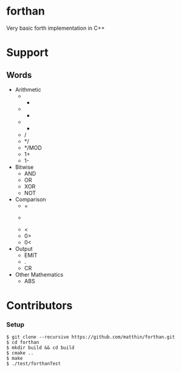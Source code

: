 # forthan
Very basic forth implementation in C++

# Support
## Words
* Arithmetic
  * +
  * -
  * *
  * /
  * */
  * */MOD
  * 1+
  * 1-
* Bitwise
  * AND
  * OR
  * XOR
  * NOT
* Comparison
  * =
  * >
  * <
  * 0>
  * 0<
* Output
  * EMIT
  * .
  * CR
* Other Mathematics
  * ABS

# Contributors
### Setup
```Shell
$ git clone --recursive https://github.com/matthin/forthan.git
$ cd forthan
$ mkdir build && cd build
$ cmake ..
$ make
$ ./test/forthanTest
```

